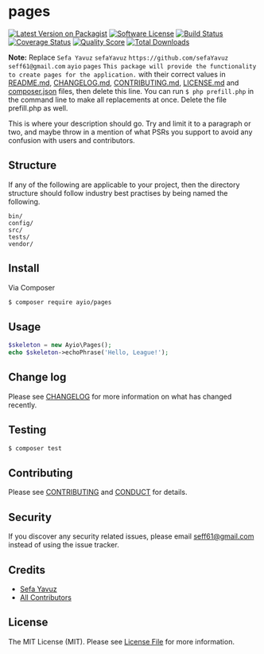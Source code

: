 # pages

[![Latest Version on Packagist][ico-version]][link-packagist]
[![Software License][ico-license]](LICENSE.md)
[![Build Status][ico-travis]][link-travis]
[![Coverage Status][ico-scrutinizer]][link-scrutinizer]
[![Quality Score][ico-code-quality]][link-code-quality]
[![Total Downloads][ico-downloads]][link-downloads]

**Note:** Replace ```Sefa Yavuz``` ```sefaYavuz``` ```https://github.com/sefaYavuz``` ```seff61@gmail.com``` ```ayio``` ```pages``` ```This package will provide the functionality to create pages for the application.``` with their correct values in [README.md](README.md), [CHANGELOG.md](CHANGELOG.md), [CONTRIBUTING.md](CONTRIBUTING.md), [LICENSE.md](LICENSE.md) and [composer.json](composer.json) files, then delete this line. You can run `$ php prefill.php` in the command line to make all replacements at once. Delete the file prefill.php as well.

This is where your description should go. Try and limit it to a paragraph or two, and maybe throw in a mention of what
PSRs you support to avoid any confusion with users and contributors.

## Structure

If any of the following are applicable to your project, then the directory structure should follow industry best practises by being named the following.

```
bin/        
config/
src/
tests/
vendor/
```


## Install

Via Composer

``` bash
$ composer require ayio/pages
```

## Usage

``` php
$skeleton = new Ayio\Pages();
echo $skeleton->echoPhrase('Hello, League!');
```

## Change log

Please see [CHANGELOG](CHANGELOG.md) for more information on what has changed recently.

## Testing

``` bash
$ composer test
```

## Contributing

Please see [CONTRIBUTING](CONTRIBUTING.md) and [CONDUCT](CONDUCT.md) for details.

## Security

If you discover any security related issues, please email seff61@gmail.com instead of using the issue tracker.

## Credits

- [Sefa Yavuz][link-author]
- [All Contributors][link-contributors]

## License

The MIT License (MIT). Please see [License File](LICENSE.md) for more information.

[ico-version]: https://img.shields.io/packagist/v/ayio/pages.svg?style=flat-square
[ico-license]: https://img.shields.io/badge/license-MIT-brightgreen.svg?style=flat-square
[ico-travis]: https://img.shields.io/travis/ayio/pages/master.svg?style=flat-square
[ico-scrutinizer]: https://img.shields.io/scrutinizer/coverage/g/ayio/pages.svg?style=flat-square
[ico-code-quality]: https://img.shields.io/scrutinizer/g/ayio/pages.svg?style=flat-square
[ico-downloads]: https://img.shields.io/packagist/dt/ayio/pages.svg?style=flat-square

[link-packagist]: https://packagist.org/packages/ayio/pages
[link-travis]: https://travis-ci.org/ayio/pages
[link-scrutinizer]: https://scrutinizer-ci.com/g/ayio/pages/code-structure
[link-code-quality]: https://scrutinizer-ci.com/g/ayio/pages
[link-downloads]: https://packagist.org/packages/ayio/pages
[link-author]: https://github.com/sefaYavuz
[link-contributors]: ../../contributors
